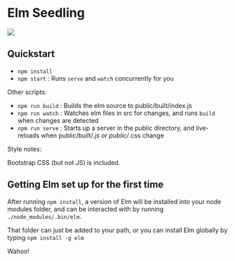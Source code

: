 # Elm Seedling

![](https://cloud.githubusercontent.com/assets/1227109/15035161/e3ec838a-123b-11e6-8d3a-ca0f4b0106c8.png)

## Quickstart

 - `npm install`
 - `npm start` : Runs `serve` and `watch` concurrently for you


Other scripts:

 - `npm run build` : Builds the elm source to public/built/index.js
 - `npm run watch` : Watches elm files in src for changes, and runs `build` when changes are detected
 - `npm run serve` : Starts up a server in the public directory, and live-reloads when public/built/*.js or public/*.css change

Style notes:

  Bootstrap CSS (but not JS) is included.

## Getting Elm set up for the first time

After running `npm install`, a version of Elm will be installed into your
node modules folder, and can be interacted with by running `./node_modules/.bin/elm`.

That folder can just be added to your path, or you can install Elm globally
by typing `npm install -g elm`

Wahoo!
